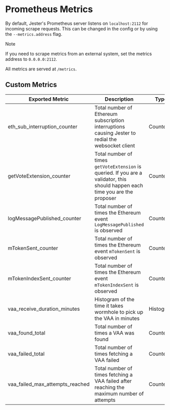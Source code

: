 # Prometheus Metrics

By default, Jester's Prometheus server listens on `localhost:2112` for incoming scrape requests.
This can be changed in the config or by using the `--metrics.address` flag.

> [!NOTE]
> If you need to scrape metrics from an external system, set the metrics address to `0.0.0.0:2112`.

All metrics are served at `/metrics`.

## Custom Metrics

| **Exported Metric**             | **Description**                                                                                                                 | **Type**  |
|---------------------------------|---------------------------------------------------------------------------------------------------------------------------------|-----------|
| eth_sub_interruption_counter    | Total number of Ethereum subscription interruptions causing Jester to redial the websocket client                               | Counter   |
| getVoteExtension_counter        | Total number of times `getVoteExtension` is queried. If you are a validator, this should happen each time you are the proposer | Counter   |
| logMessagePublished_counter     | Total number of times the Ethereum event `LogMessagePublished` is observed                                                      | Counter   |
| mTokenSent_counter              | Total number of times the Ethereum event `mTokenSent` is observed                                                               | Counter   |
| mTokenIndexSent_counter         | Total number of times the Ethereum event `mTokenIndexSent` is observed                                                          | Counter   |
| vaa_receive_duration_minutes    | Histogram of the time it takes wormhole to pick up the VAA in minutes                                                           | Histogram |
| vaa_found_total                 | Total number of times a VAA was found                                                                                           | Counter   |
| vaa_failed_total                | Total number of times fetching a VAA failed                                                                                     | Counter   |
| vaa_failed_max_attempts_reached | Total number of times fetching a VAA failed after reaching the maximum number of attempts                                       | Counter   |
